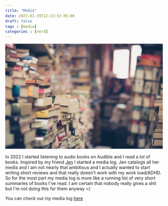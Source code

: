 ```yaml
---
title: "Media"
date: 2023-01-29T12:13:53-05:00
draft: false
tags : [media]
categories : [nerd]
---
```

![Stack of Books](/images/books.jpg)

In 2022 I started listening to audio books on Audible and I read a _lot_ of books. Inspired by my friend  [Jen](https://jenmyers.net) I started
a media log. Jen catalogs all her media and I am not nearly that ambitious and I actually wanted to start writing short reviews and that really 
doesn't work with my work load/ADHD. So for the most part my media log is more like a running list of very short summaries of books I've read. 
I am certain that nobody really gives a shit but I'm not doing this for them anyway =)

You can check out my media log [here](/media/)
<!--more-->